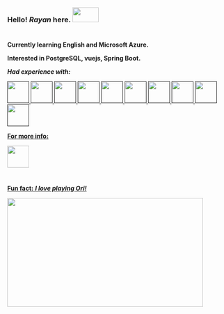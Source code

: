   
  ### Hello! ***Rayan*** here.                  <img src="https://images-wixmp-ed30a86b8c4ca887773594c2.wixmp.com/f/92eab937-b040-426c-a35d-62845bf4ff2e/dbe3otf-3faff90b-8e7d-4b86-bab3-84e0e2d73738.gif?token=eyJ0eXAiOiJKV1QiLCJhbGciOiJIUzI1NiJ9.eyJzdWIiOiJ1cm46YXBwOjdlMGQxODg5ODIyNjQzNzNhNWYwZDQxNWVhMGQyNmUwIiwiaXNzIjoidXJuOmFwcDo3ZTBkMTg4OTgyMjY0MzczYTVmMGQ0MTVlYTBkMjZlMCIsIm9iaiI6W1t7InBhdGgiOiJcL2ZcLzkyZWFiOTM3LWIwNDAtNDI2Yy1hMzVkLTYyODQ1YmY0ZmYyZVwvZGJlM290Zi0zZmFmZjkwYi04ZTdkLTRiODYtYmFiMy04NGUwZTJkNzM3MzguZ2lmIn1dXSwiYXVkIjpbInVybjpzZXJ2aWNlOmZpbGUuZG93bmxvYWQiXX0.84RJDrSSOrnkDpxk3jz_9RsYVvOWV0sct2Shjv9EP_4" width="60" height="34"/> 
  
  
#  
**Currently learning English and Microsoft Azure.**

**Interested in PostgreSQL, vuejs, Spring Boot.** 



***Had experience with:***

<a href=""><img height="50" src="https://cdn3.iconfinder.com/data/icons/logos-and-brands-adobe/512/181_Java-64.png"/> 
<a href=""><img height="50" src="https://cdn0.iconfinder.com/data/icons/programming-1-1/32/Programming_C-4-64.png"/> 
<a href=""><img height="50" src="https://cdn1.iconfinder.com/data/icons/logotypes/32/badge-html-5-64.png"/> 
<a href=""><img height="50" src="https://cdn1.iconfinder.com/data/icons/logotypes/32/badge-css-3-64.png"/> 
<a href=""><img height="50" src="https://cdn3.iconfinder.com/data/icons/logos-and-brands-adobe/512/267_Python-64.png"/> 
<a href=""><img height="50" src="https://cdn0.iconfinder.com/data/icons/business-and-finance-440/1080/03_Azure-64.png"/> 
<a href=""><img height="50" src="https://cdn2.iconfinder.com/data/icons/metro-uinvert-dock/256/VirtualBox.png"/> 
<a href=""><img height="50" src="https://cdn4.iconfinder.com/data/icons/flat-brand-logo-2/512/cisco-64.png"/> 
<a href=""><img height="50" src="https://cdn1.iconfinder.com/data/icons/designer-skills/128/jira-64.png"/> 
<a href=""><img height="50" src="https://cdn3.iconfinder.com/data/icons/social-media-2169/24/social_media_social_media_logo_confluence-64.png"/> 
  
  

**For more info:**
  
<a href="https://www.linkedin.com/in/suay-akbudak-6b3b28183"><img height="50" src="https://user-images.githubusercontent.com/96923125/219902741-3b8dee68-6f19-4201-89e4-e5a820d2eb1f.png"/>



 # 
 **Fun fact:** ***I love playing Ori!***

 <img src="https://media.tenor.com/GunYyoNIw0oAAAAd/ori-inkystinki.gif" width="450" height="250"/>   
  

 
  

